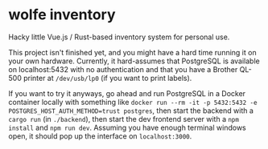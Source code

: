 # wolfe inventory

Hacky little Vue.js / Rust-based inventory system for personal use.

This project isn't finished yet, and you might have a hard time running it on
your own hardware. Currently, it hard-assumes that PostgreSQL is available on
localhost:5432 with no authentication and that you have a Brother QL-500 printer
at `/dev/usb/lp0` (if you want to print labels).

If you want to try it anyways, go ahead and run PostgreSQL in a Docker container
locally with something like `docker run --rm -it -p 5432:5432 -e
POSTGRES_HOST_AUTH_METHOD=trust postgres`, then start the backend with a `cargo
run` (in `./backend`), then start the dev frontend server with a `npm install`
and `npm run dev`. Assuming you have enough terminal windows open, it should pop
up the interface on `localhost:3000`.